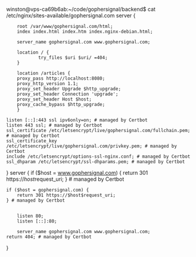 winston@vps-ca69b6ab:~/code/gophersignal/backend$ cat /etc/nginx/sites-available/gophersignal.com 
server {

        root /var/www/gophersignal.com/html;
        index index.html index.htm index.nginx-debian.html;

        server_name gophersignal.com www.gophersignal.com;

        location / {
                try_files $uri $uri/ =404;
        }

	    location /articles {
		proxy_pass http://localhost:8080;
		proxy_http_version 1.1;
		proxy_set_header Upgrade $http_upgrade;
		proxy_set_header Connection 'upgrade';
		proxy_set_header Host $host;
		proxy_cache_bypass $http_upgrade;
	    }

    listen [::]:443 ssl ipv6only=on; # managed by Certbot
    listen 443 ssl; # managed by Certbot
    ssl_certificate /etc/letsencrypt/live/gophersignal.com/fullchain.pem; # managed by Certbot
    ssl_certificate_key /etc/letsencrypt/live/gophersignal.com/privkey.pem; # managed by Certbot
    include /etc/letsencrypt/options-ssl-nginx.conf; # managed by Certbot
    ssl_dhparam /etc/letsencrypt/ssl-dhparams.pem; # managed by Certbot


}
server {
    if ($host = www.gophersignal.com) {
        return 301 https://$host$request_uri;
    } # managed by Certbot


    if ($host = gophersignal.com) {
        return 301 https://$host$request_uri;
    } # managed by Certbot


        listen 80;
        listen [::]:80;

        server_name gophersignal.com www.gophersignal.com;
    return 404; # managed by Certbot




}